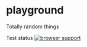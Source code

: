 playground
==========

Totally random things

Test status
[![browser support](http://ci.testling.com/tcmitche/playground.png)](http://ci.testling.com/tcmitche/playground)

